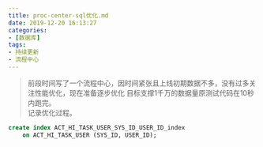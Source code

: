 ```yaml
---
title: proc-center-sql优化.md
date: 2019-12-20 16:13:27
categories: 
- [数据库]
tags: 
- 持续更新
- 流程中心
---
```


> 前段时间写了一个流程中心，因时间紧张且上线初期数据不多，没有过多关注性能优化，现在准备逐步优化
目标支撑1千万的数据量原测试代码在10秒内跑完。  
记录优化过程。
<!--more-->

```sql
create index ACT_HI_TASK_USER_SYS_ID_USER_ID_index
	on ACT_HI_TASK_USER (SYS_ID, USER_ID);

```